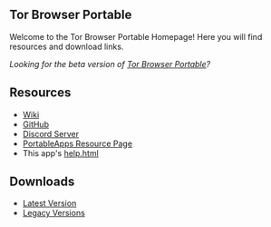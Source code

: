 ## Tor Browser Portable
Welcome to the Tor Browser Portable Homepage! Here you will find resources and download links.

*Looking for the beta version of [Tor Browser Portable](https://jarlpenguin.github.io/TorBrowserBetaPortable)?*
## Resources
- [Wiki](https://github.com/JarlPenguin/TorBrowserPortable/wiki)
- [GitHub](https://github.com/JarlPenguin/TorBrowserPortable)
- [Discord Server](https://discord.gg/VVuZHqT)
- [PortableApps Resource Page](https://portableapps.com/node/58825)
- This app's [help.html](https://github.com/JarlPenguin/TorBrowserPortable/tree/master/docs/help.html)

## Downloads
- [Latest Version](https://github.com/JarlPenguin/TorBrowserPortable/releases/download/8.0.2.993/TorBrowserPortable_8.0.3_Dev_Test_3_English.paf.exe)
- [Legacy Versions](https://github.com/JarlPenguin/TorBrowserPortable/releases)
